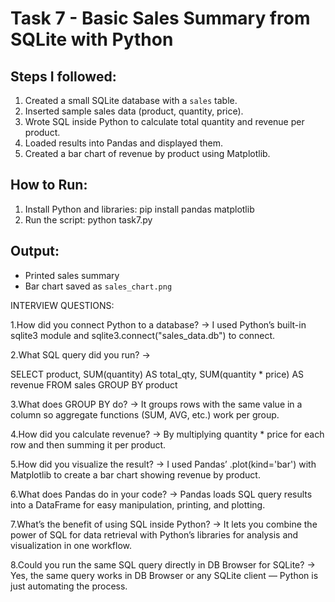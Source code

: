 # Task 7 - Basic Sales Summary from SQLite with Python

## Steps I followed:
1. Created a small SQLite database with a `sales` table.
2. Inserted sample sales data (product, quantity, price).
3. Wrote SQL inside Python to calculate total quantity and revenue per product.
4. Loaded results into Pandas and displayed them.
5. Created a bar chart of revenue by product using Matplotlib.

## How to Run:
1. Install Python and libraries:
   pip install pandas matplotlib
2. Run the script:
   python task7.py

## Output:
- Printed sales summary
- Bar chart saved as `sales_chart.png`



INTERVIEW QUESTIONS:

1.How did you connect Python to a database?
→ I used Python’s built-in sqlite3 module and sqlite3.connect("sales_data.db") to connect.

2.What SQL query did you run?
→

SELECT product,
       SUM(quantity) AS total_qty,
       SUM(quantity * price) AS revenue
FROM sales
GROUP BY product


3.What does GROUP BY do?
→ It groups rows with the same value in a column so aggregate functions (SUM, AVG, etc.) work per group.

4.How did you calculate revenue?
→ By multiplying quantity * price for each row and then summing it per product.

5.How did you visualize the result?
→ I used Pandas’ .plot(kind='bar') with Matplotlib to create a bar chart showing revenue by product.

6.What does Pandas do in your code?
→ Pandas loads SQL query results into a DataFrame for easy manipulation, printing, and plotting.

7.What’s the benefit of using SQL inside Python?
→ It lets you combine the power of SQL for data retrieval with Python’s libraries for analysis and visualization in one workflow.

8.Could you run the same SQL query directly in DB Browser for SQLite?
→ Yes, the same query works in DB Browser or any SQLite client — Python is just automating the process.
